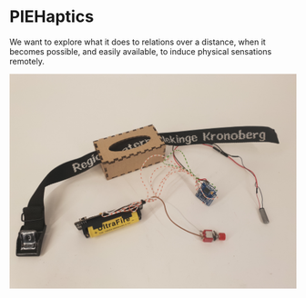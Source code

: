 # PIEHaptics
We want to explore what it does to relations over a distance, when it becomes possible, and easily available, to induce physical sensations remotely.

![1. experiment: Good vibrations multiband](images/20181112_141106.jpg)
